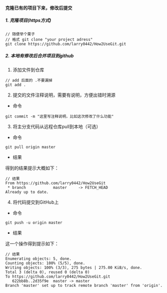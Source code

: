 ﻿#### 克隆已有的项目下来，修改后提交
##### 1. 克隆项目(https方式)
```
// 随便举个栗子
// 格式 git clone "your project adress"
git clone https://github.com/larry0442/How2UseGit.git
```
##### 2. 本地有修改后合并项目到github
1. 添加文件到仓库
```
// add 后面的 .不要漏掉
git add .
```
2. 提交的文件注释说明，需要有说明，方便出错时溯源
- 命令

```
git commit -m "这里写注释说明，比如这次修改了什么功能"
```
3. 将主分支代码从远程仓库pull到本地（可选）
- 命令

```
git pull origin master 

```
- 结果

得到的结果提示大概如下：
```
// 结果
From https://github.com/larry0442/How2UseGit
 * branch            master     -> FETCH_HEAD
Already up to date.
```
4. 将代码提交到GitHub上
- 命令
```
git push -u origin master 
```
- 结果 

这一个操作得到提示如下：
```
// 结果
Enumerating objects: 5, done.
Counting objects: 100% (5/5), done.
Writing objects: 100% (3/3), 275 bytes | 275.00 KiB/s, done.
Total 3 (delta 0), reused 0 (delta 0)
To https://github.com/larry0442/How2UseGit.git
   622bb8b..2d35f9e  master -> master
Branch 'master' set up to track remote branch 'master' from 'origin'.

```